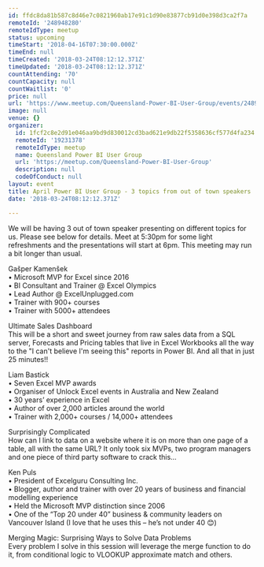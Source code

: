 ```yaml
---
id: ffdc8da81b587c8d46e7c0821960ab17e91c1d90e83877cb91d0e398d3ca2f7a
remoteId: '248948280'
remoteIdType: meetup
status: upcoming
timeStart: '2018-04-16T07:30:00.000Z'
timeEnd: null
timeCreated: '2018-03-24T08:12:12.371Z'
timeUpdated: '2018-03-24T08:12:12.371Z'
countAttending: '70'
countCapacity: null
countWaitlist: '0'
price: null
url: 'https://www.meetup.com/Queensland-Power-BI-User-Group/events/248948280/'
image: null
venue: {}
organizer:
  id: 1fcf2c8e2d91e046aa9bd9d830012cd3bad621e9db22f5358636cf577d4fa234
  remoteId: '19231378'
  remoteIdType: meetup
  name: Queensland Power BI User Group
  url: 'https://meetup.com/Queensland-Power-BI-User-Group'
  description: null
  codeOfConduct: null
layout: event
title: April Power BI User Group - 3 topics from out of town speakers
date: '2018-03-24T08:12:12.371Z'

---
```

<p>We will be having 3 out of town speaker presenting on different topics for us. Please see below for details. Meet at 5:30pm for some light refreshments and the presentations will start at 6pm. This meeting may run a bit longer than usual.</p> <p>Gašper Kamenšek<br/>• Microsoft MVP for Excel since 2016<br/>• BI Consultant and Trainer @ Excel Olympics<br/>• Lead Author @ ExcelUnplugged.com<br/>• Trainer with 900+ courses<br/>• Trainer with 5000+ attendees</p> <p>Ultimate Sales Dashboard<br/>This will be a short and sweet journey from raw sales data from a SQL server, Forecasts and Pricing tables that live in Excel Workbooks all the way to the "I can't believe I'm seeing this" reports in Power BI. And all that in just 25 minutes!!</p> <p>Liam Bastick<br/>• Seven Excel MVP awards<br/>• Organiser of Unlock Excel events in Australia and New Zealand<br/>• 30 years’ experience in Excel<br/>• Author of over 2,000 articles around the world<br/>• Trainer with 2,000+ courses / 14,000+ attendees</p> <p>Surprisingly Complicated<br/>How can I link to data on a website where it is on more than one page of a table, all with the same URL? It only took six MVPs, two program managers and one piece of third party software to crack this…</p> <p>Ken Puls<br/>• President of Excelguru Consulting Inc.<br/>• Blogger, author and trainer with over 20 years of business and financial modelling experience<br/>• Held the Microsoft MVP distinction since 2006<br/>• One of the “Top 20 under 40” business &amp; community leaders on Vancouver Island (I love that he uses this – he’s not under 40 😊)</p> <p>Merging Magic: Surprising Ways to Solve Data Problems<br/>Every problem I solve in this session will leverage the merge function to do it, from conditional logic to VLOOKUP approximate match and others.</p>
